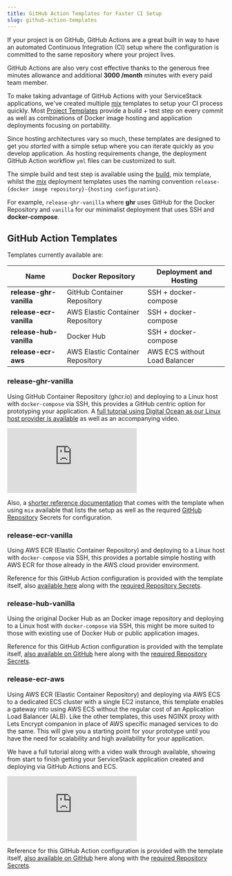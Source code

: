 ```yaml
---
title: GitHub Action Templates for Faster CI Setup
slug: github-action-templates
---
```


If your project is on GitHub, GitHub Actions are a great built in way to have an automated Continuous Integration (CI) setup where the configuration is committed to the same repository where your project lives.

GitHub Actions are also very cost effective thanks to the generous free minutes allowance and additional **3000 /month** minutes with every paid team member. 

To make taking advantage of GitHub Actions with your ServiceStack applications, we've created multiple [mix](/mix) templates to setup your CI process quickly. Most [Project Templates](/templates-overview) provide a build + test step on every commit as well as combinations of Docker image hosting and application deployments focusing on portability.

Since hosting architectures vary so much, these templates are designed to get you *started* with a simple setup where you can iterate quickly as you develop application. As hosting requirements change, the deployment GitHub Action workflow `yml` files can be customized to suit.

The simple build and test step is available using the [build](https://gist.github.com/gistlyn/856bd13c38ad388ef6d48d06c32ab395), mix template, whilst the [mix](/mix) deployment templates uses the naming convention `release-{docker image repository}-{hosting configuration}`. 

For example, `release-ghr-vanilla` where **ghr** uses GitHub for the Docker Repository and `vanilla` for our minimalist deployment that uses SSH and **docker-compose**.

## GitHub Action Templates

Templates currently available are:

| Name                    | Docker Repository                | Deployment and Hosting        | 
|-------------------------|----------------------------------|-------------------------------|
| **release-ghr-vanilla**	| GitHub Container Repository	     | SSH + docker-compose          |
| **release-ecr-vanilla**	| AWS Elastic Container Repository | SSH + docker-compose          | 
| **release-hub-vanilla**	| Docker Hub                       | SSH + docker-compose          | 
| **release-ecr-aws**   	| AWS Elastic Container Repository | AWS ECS without Load Balancer | 

### release-ghr-vanilla
Using GitHub Container Repository (ghcr.io) and deploying to a Linux host with `docker-compose` via SSH, this provides a GitHub centric option for prototyping your application. A [full tutorial using Digital Ocean as our Linux host provider is available](https://docs.servicestack.net/do-github-action-mix-deployment) as well as an accompanying video.

<iframe class="video-hd" src="https://www.youtube.com/embed/0PvzcnxlBvc" frameborder="0" allow="autoplay; encrypted-media" allowfullscreen></iframe>

Also, a [shorter reference documentation](https://github.com/ServiceStack/mix/blob/master/actions/release-ghr-vanilla/.github/workflows/README.md) that comes with the template when using `mix` available that lists the setup as well as the required [GitHub Repository](https://github.com/ServiceStack/mix/blob/master/actions/release-ghr-vanilla/.github/workflows/README.md#github-repository-setup) Secrets for configuration.

### release-ecr-vanilla
Using AWS ECR (Elastic Container Repository) and deploying to a Linux host with `docker-compose` via SSH, this provides a portable simple hosting with AWS ECR for those already in the AWS cloud provider environment.

Reference for this GitHub Action configuration is provided with the template itself, also [available here](https://github.com/ServiceStack/mix/blob/master/actions/release-ecr-vanilla/.github/workflows/README.md) along with the [required Repository Secrets](https://github.com/ServiceStack/mix/blob/master/actions/release-ecr-vanilla/.github/workflows/README.md#github-repository-setup).

### release-hub-vanilla
Using the original Docker Hub as an Docker image repository and deploying to a Linux host with `docker-compose` via SSH, this might be more suited to those with existing use of Docker Hub or public application images.

Reference for this GitHub Action configuration is provided with the template itself, [also available on GitHub](https://github.com/ServiceStack/mix/blob/master/actions/release-hub-vanilla/.github/workflows/README.md) here along with the [required Repository Secrets](https://github.com/ServiceStack/mix/blob/master/actions/release-hub-vanilla/.github/workflows/README.md#github-repository-setup).

### release-ecr-aws
Using AWS ECR (Elastic Container Repository) and deploying via AWS ECS to a dedicated ECS cluster with a single EC2 instance, this template enables a gateway into using AWS ECS without the regular cost of an Application Load Balancer (ALB). Like the other templates, this uses NGINX proxy with Lets Encrypt companion in place of AWS specific managed services to do the same. This will give you a starting point for your prototype until you have the need for scalability and high availability for your application.

We have a full tutorial along with a video walk through available, showing from start to finish getting your ServiceStack application created and deploying via GitHub Actions and ECS. 

<iframe class="video-hd" src="https://www.youtube.com/embed/Eh4tvLN8i8g" frameborder="0" allow="autoplay; encrypted-media" allowfullscreen></iframe>

Reference for this GitHub Action configuration is provided with the template itself, [also available on GitHub](https://github.com/ServiceStack/mix/blob/master/actions/release-ecr-aws/.github/workflows/README.md) here along with the [required Repository Secrets](https://github.com/ServiceStack/mix/blob/master/actions/release-ecr-aws/.github/workflows/README.md#github-repository-setup).

